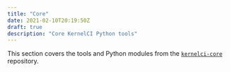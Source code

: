 ```yaml
---
title: "Core"
date: 2021-02-10T20:19:50Z
draft: true
description: "Core KernelCI Python tools"
---
```


This section covers the tools and Python modules from the
[`kernelci-core`](https://github.com/kernelci/kernelci-core) repository.
